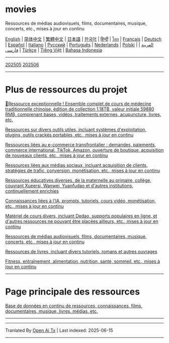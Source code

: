 # movies
Ressources de médias audiovisuels, films, documentaires, musique, concerts, etc., mises à jour en continu

[English](https://openaitx.github.io/view.html?user=mswnlz&project=movies&lang=en) | [简体中文](https://openaitx.github.io/view.html?user=mswnlz&project=movies&lang=zh-CN) | [繁體中文](https://openaitx.github.io/view.html?user=mswnlz&project=movies&lang=zh-TW) | [日本語](https://openaitx.github.io/view.html?user=mswnlz&project=movies&lang=ja) | [한국어](https://openaitx.github.io/view.html?user=mswnlz&project=movies&lang=ko) | [हिन्दी](https://openaitx.github.io/view.html?user=mswnlz&project=movies&lang=hi) | [ไทย](https://openaitx.github.io/view.html?user=mswnlz&project=movies&lang=th) | [Français](https://openaitx.github.io/view.html?user=mswnlz&project=movies&lang=fr) | [Deutsch](https://openaitx.github.io/view.html?user=mswnlz&project=movies&lang=de) | [Español](https://openaitx.github.io/view.html?user=mswnlz&project=movies&lang=es) | [Italiano](https://openaitx.github.io/view.html?user=mswnlz&project=movies&lang=it) | [Русский](https://openaitx.github.io/view.html?user=mswnlz&project=movies&lang=ru) | [Português](https://openaitx.github.io/view.html?user=mswnlz&project=movies&lang=pt) | [Nederlands](https://openaitx.github.io/view.html?user=mswnlz&project=movies&lang=nl) | [Polski](https://openaitx.github.io/view.html?user=mswnlz&project=movies&lang=pl) | [العربية](https://openaitx.github.io/view.html?user=mswnlz&project=movies&lang=ar) | [فارسی](https://openaitx.github.io/view.html?user=mswnlz&project=movies&lang=fa) | [Türkçe](https://openaitx.github.io/view.html?user=mswnlz&project=movies&lang=tr) | [Tiếng Việt](https://openaitx.github.io/view.html?user=mswnlz&project=movies&lang=vi) | [Bahasa Indonesia](https://openaitx.github.io/view.html?user=mswnlz&project=movies&lang=id)








-------
[202505](https://raw.githubusercontent.com/mswnlz/movies/main/202505.md)
[202506](https://raw.githubusercontent.com/mswnlz/movies/main/202506.md)


---------------
# Plus de ressources du projet

[🎁Ressource exceptionnelle ! Ensemble complet de cours de médecine traditionnelle chinoise, édition de collection 1.18TB, valeur initiale 59880 RMB, comprenant bases, vidéos, traitements externes, acupuncture, livres, etc.](https://github.com/mswnlz/chinese-traditional)

[Ressources sur divers outils utiles, incluant systèmes d'exploitation, plugins, outils crackés portables, etc., mises à jour en continu](https://github.com/mswnlz/tools)

[Ressources liées au e-commerce transfrontalier : demandes, paiements, commerce international, TikTok, Amazon, ouverture de boutique, acquisition de nouveaux clients, etc., mises à jour en continu](https://github.com/mswnlz/cross-border)

[Ressources liées aux médias sociaux, incluant acquisition de clients, stratégies de trafic, conversion, monétisation, etc., mises à jour en continu](https://github.com/mswnlz/self-media)

[Ressources éducatives diverses, de la maternelle au primaire, collège, couvrant Xueersi, Wanwei, Yuanfudao et d'autres institutions, continuellement enrichies](https://github.com/mswnlz/edu-knowlege)

[Connaissances liées à l'IA, prompts, tutoriels, cours vidéo, monétisation, etc., mises à jour en continu](https://github.com/mswnlz/AIknowledge)

[Matériel de cours divers, incluant Dedao, supports populaires en ligne, et d'autres ressources ne pouvant être placées ailleurs, etc., mises à jour en continu](https://github.com/mswnlz/curriculum)

[Ressources de médias audiovisuels, films, documentaires, musique, concerts, etc., mises à jour en continu](https://github.com/mswnlz/movies)

[Ressources de livres, incluant divers tutoriels, romans et autres ouvrages](https://github.com/mswnlz/book)

[Fitness, entraînement, alimentation, nutrition, santé, sommeil, etc., mises à jour en continu](https://github.com/mswnlz/healthy)

---------------

# Page principale des ressources
[Base de données en continu de ressources, connaissances, films, documentaires, musique, livres, médias, etc.](https://github.com/mswnlz)

---------------

---

Tranlated By [Open Ai Tx](https://github.com/OpenAiTx/OpenAiTx) | Last indexed: 2025-06-15

---